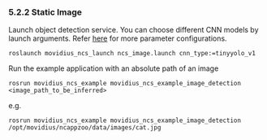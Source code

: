 ### 5.2.2 Static Image
Launch object detection service. You can choose different CNN models by launch arguments. Refer [here](#table1) for more parameter configurations.
```Shell
roslaunch movidius_ncs_launch ncs_image.launch cnn_type:=tinyyolo_v1
```
Run the example application with an absolute path of an image 
```Shell
rosrun movidius_ncs_example movidius_ncs_example_image_detection <image_path_to_be_inferred>
```
e.g.
```Shell
rosrun movidius_ncs_example movidius_ncs_example_image_detection /opt/movidius/ncappzoo/data/images/cat.jpg
```

